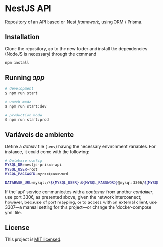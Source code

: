 # NestJS API

Repository of an API based on [Nest](https://github.com/nestjs/nest) _framework_, using ORM / Prisma.

## Installation

Clone the repository, go to the new folder and install the dependencies (NodeJS is necessary) through the command

```bash
npm install
```

## Running _app_

```bash
# development
$ npm run start

# watch mode
$ npm run start:dev

# production mode
$ npm run start:prod
```

## Variáveis de ambiente

Define a *_dotenv_* file (`.env`) having the necessary environment variables. For instance, it could come with the following:

```bash
# Database config
MYSQL_DB=nestjs-prisma-api
MYSQL_USER=root
MYSQL_PASSWORD=myrootpassword

DATABASE_URL=mysql://${MYSQL_USER}:${MYSQL_PASSWORD}@mysql:3306/${MYSQL_DB}
```

If the 'api' service communicates with a _container_ from another _container_, use port 3306, as presented above, given the network interconnect; however, because of port mapping, or to access with an external client, use 3307—a manual setting for this project—or change the 'docker-compose
yml' file.

## License

This project is [MIT licensed](LICENSE).
